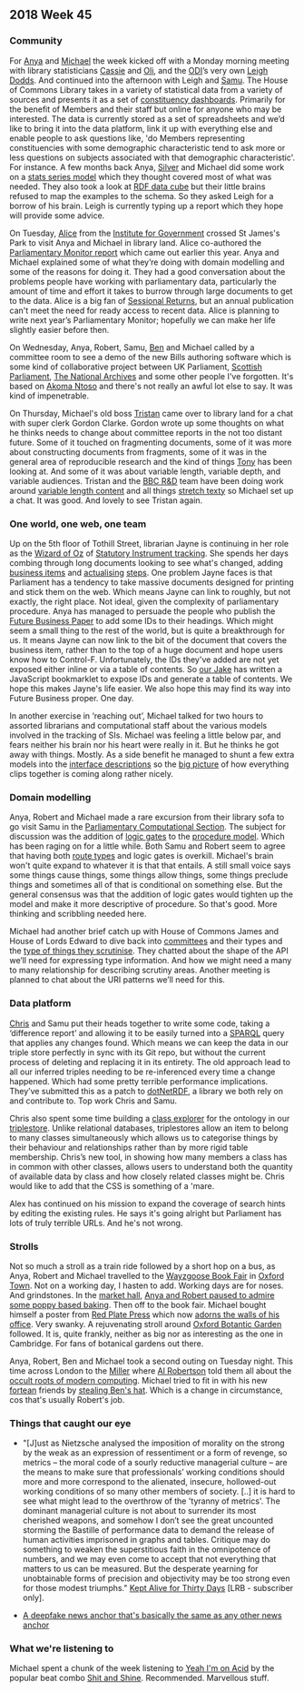 ## 2018 Week 45

### Community

For [Anya](https://twitter.com/bitten_) and [Michael](https://twitter.com/fantasticlife) the week kicked off with a Monday morning meeting with library statisticians [Cassie](https://twitter.com/cassier_barton) and [Oli](https://twitter.com/olihawkins), and the [ODI](https://theodi.org/)’s very own [Leigh Dodds](https://twitter.com/ldodds). And continued into the afternoon with Leigh and [Samu](https://twitter.com/langsamu). The House of Commons Library takes in a variety of statistical data from a variety of sources and presents it as a set of [constituency dashboards](https://commonslibrary.parliament.uk/local-data/constituency-dashboard/). Primarily for the benefit of Members and their staff but online for anyone who may be interested. The data is currently stored as a set of spreadsheets and we’d like to bring it into the data platform, link it up with everything else and enable people to ask questions like, 'do Members representing constituencies with some demographic characteristic tend to ask more or less questions on subjects associated with that demographic characteristic'. For instance. A few months back Anya, [Silver](https://twitter.com/silveroliver) and Michael did some work on a [stats series model](https://ukparliament.github.io/ontologies/stats-series/stats-series-ontology.html) which they thought covered most of what was needed. They also took a look at [RDF data cube](https://www.w3.org/TR/vocab-data-cube/) but their little brains refused to map the examples to the schema. So they asked Leigh for a borrow of his brain. Leigh is currently typing up a report which they hope will provide some advice.

On Tuesday, [Alice](https://twitter.com/aliceolilly) from the [Institute for Government](https://www.instituteforgovernment.org.uk/) crossed St James's Park to visit Anya and Michael in library land. Alice co-authored the [Parliamentary Monitor report](https://www.instituteforgovernment.org.uk/publications/parliamentary-monitor-2018) which came out earlier this year. Anya and Michael explained some of what they’re doing with domain modelling and some of the reasons for doing it. They had a good conversation about the problems people have working with parliamentary data, particularly the amount of time and effort it takes to burrow through large documents to get to the data. Alice is a big fan of [Sessional Returns](https://www.parliament.uk/business/publications/commons/sessional-returns/), but an annual publication can't meet the need for ready access to recent data. Alice is planning to write next year’s Parliamentary Monitor; hopefully we can make her life slightly easier before then.

On Wednesday, Anya, Robert, Samu, [Ben](https://twitter.com/benwoodhams) and Michael called by a committee room to see a demo of the new Bills authoring software which is some kind of collaborative project between UK Parliament, [Scottish Parliament](http://www.parliament.scot/), [The National Archives](http://www.nationalarchives.gov.uk/) and some other people I've forgotten. It's based on [Akoma Ntoso](http://www.akomantoso.org/) and there's not really an awful lot else to say. It was kind of impenetrable.

On Thursday, Michael's old boss [Tristan](https://twitter.com/tristanf) came over to library land for a chat with super clerk Gordon Clarke. Gordon wrote up some thoughts on what he thinks needs to change about committee reports in the not too distant future. Some of it touched on fragmenting documents, some of it was more about constructing documents from fragments, some of it was in the general area of reproducible research and the kind of things [Tony](https://twitter.com/psychemedia) has been looking at. And some of it was about variable length, variable depth, and variable audiences. Tristan and the [BBC R&D](https://www.bbc.co.uk/rd) team have been doing work around [variable length content](https://medium.com/@tristanf/stories-and-the-web-1dda2f0b4fcb) and all things [stretch texty](https://en.wikipedia.org/wiki/StretchText) so Michael set up a chat. It was good. And lovely to see Tristan again.

### One world, one web, one team

Up on the 5th floor of Tothill Street, librarian Jayne is continuing in her role as the [Wizard of Oz](https://www.youtube.com/watch?v=-RQxD4Ff7dY&t=49s) of [Statutory Instrument tracking](https://beta.parliament.uk/statutory-instruments). She spends her days combing through long documents looking to see what's changed, adding [business items](https://ukparliament.github.io/ontologies/procedure/procedure-ontology.html#d4e315) and [actualising](https://ukparliament.github.io/ontologies/procedure/procedure-ontology.html#d4e88) [steps](https://ukparliament.github.io/ontologies/procedure/procedure-ontology.html#d4e408). One problem Jayne faces is that Parliament has a tendency to take massive documents designed for printing and stick them on the web. Which means Jayne can link to roughly, but not exactly, the right place. Not ideal, given the complexity of parliamentary procedure. Anya has managed to persuade the people who publish the [Future Business Paper](https://publications.parliament.uk/pa/cm201719/cmagenda/fb181112.htm) to add some IDs to their headings. Which might seem a small thing to the rest of the world, but is quite a breakthrough for us. It means Jayne can now link to the bit of the document that covers the business item, rather than to the top of a huge document and hope users know how to Control-F. Unfortunately, the IDs they've added are not yet exposed either inline or via a table of contents. So [our Jake](https://twitter.com/carboia) has written a JavaScript bookmarklet to expose IDs and generate a table of contents. We hope this makes Jayne's life easier. We also hope this may find its way into Future Business proper. One day.

In another exercise in ‘reaching out’, Michael talked for two hours to assorted librarians and computational staff about the various models involved in the tracking of SIs. Michael was feeling a little below par, and fears neither his brain nor his heart were really in it. But he thinks he got away with things. Mostly. As a side benefit he managed to shunt a few extra models into the [interface descriptions](https://ukparliament.github.io/ontologies/interface/interface.html) so the [big picture](https://github.com/ukparliament/ontologies/blob/master/interface/interface.pdf) of how everything clips together is coming along rather nicely.

### Domain modelling

Anya, Robert and Michael made a rare excursion from their library sofa to go visit Samu in the [Parliamentary Computational Section](https://pds.blog.parliament.uk/). The subject for discussion was the addition of [logic gates](https://ukparliament.github.io/ontologies/procedure/procedure-ontology.html#d4e342) to the [procedure model](https://ukparliament.github.io/ontologies/procedure/procedure-ontology.html). Which has been raging on for a little while. Both Samu and Robert seem to agree that having both [route types](https://ukparliament.github.io/ontologies/procedure/procedure-ontology.html#d4e395) and logic gates is overkill. Michael's brain won't quite expand to whatever it is that that entails. A still small voice says some things cause things, some things allow things, some things preclude things and sometimes all of that is conditional on something else. But the general consensus was that the addition of logic gates would tighten up the model and make it more descriptive of procedure. So that's good. More thinking and scribbling needed here.

Michael had another brief catch up with House of Commons James and House of Lords Edward to dive back into [committees](https://ukparliament.github.io/ontologies/formal-body/formal-body-ontology.html) and their types and the [type of things they scrutinise](https://ukparliament.github.io/ontologies/formal-body/formal-body-ontology.html#d4e292). They chatted about the shape of the API we’ll need for expressing type information. And how we might need a many to many relationship for describing scrutiny areas. Another meeting is planned to chat about the URI patterns we’ll need for this.

### Data platform


[Chris](https://twitter.com/chrisalcockdev) and Samu put their heads together to write some code, taking a ‘difference report’ and allowing it to be easily turned into a [SPARQL](https://en.wikipedia.org/wiki/SPARQL) query that applies any changes found. Which means we can keep the data in our triple store perfectly in sync with its Git repo, but without the current process of deleting and replacing it in its entirety. The old approach lead to all our inferred triples needing to be re-inferenced every time a change happened. Which had some pretty terrible performance implications. They’ve submitted this as a patch to [dotNetRDF](https://www.dotnetrdf.org/), a library we both rely on and contribute to. Top work Chris and Samu.

Chris also spent some time building a [class explorer](https://christopheralcock.github.io/ClassExplorer/) for the ontology in our [triplestore](https://en.wikipedia.org/wiki/Triplestore). Unlike relational databases, triplestores allow an item to belong to many classes simultaneously which allows us to categorise things by their behaviour and relationships rather than by more rigid table membership. Chris’s new tool, in showing how many members a class has in common with other classes, allows users to understand both the quantity of available data by class and how closely related classes might be. Chris would like to add that the CSS is something of a 'mare.

Alex has continued on his mission to expand the coverage of search hints by editing the existing rules. He says it's going alright but Parliament has lots of truly terrible URLs. And he's not wrong.

### Strolls

Not so much a stroll as a train ride followed by a short hop on a bus, as Anya, Robert and Michael travelled to the [Wayzgoose Book Fair](https://www.brookes.ac.uk/about-brookes/events/oxford-guild-of-printers-wayzgoose-book-fair/) in [Oxford Town](https://www.youtube.com/watch?v=kkmZ4ntJd1k). Not on a working day, I hasten to add. Working days are for noses. And grindstones. In the [market hall](https://www.oxford.gov.uk/info/20231/markets/110/oxford_covered_market), [Anya and Robert paused to admire some poppy based baking](https://twitter.com/fantasticlife/status/1058711214639996928). Then off to the book fair. Michael bought himself a poster from [Red Plate Press](https://twitter.com/RedPlatePress) which now [adorns the walls of his office](https://twitter.com/fantasticlife/status/1059740653205229568). Very swanky. A rejuvenating stroll around [Oxford Botantic Garden](https://www.obga.ox.ac.uk/) followed. It is, quite frankly, neither as big nor as interesting as the one in Cambridge. For fans of botanical gardens out there.

Anya, Robert, Ben and Michael took a second outing on Tuesday night. This time across London to the [Miller](https://www.themiller.co.uk/) where [Al Robertson](https://twitter.com/al_robertson) told them all about the [occult roots of modern computing](http://forteanlondon.blogspot.com/2018/07/where-light-gets-in-occult-roots-of.html). Michael tried to fit in with his new [fortean](https://twitter.com/ForteanLondon) friends by [stealing Ben's hat](https://twitter.com/fantasticlife/status/1059918062391095298). Which is a change in circumstance, cos that's usually Robert's job.

### Things that caught our eye

* "[J]ust as Nietzsche analysed the imposition of morality on the strong by the weak as an expression of ressentiment or a form of revenge, so metrics – the moral code of a sourly reductive managerial culture – are the means to make sure that professionals’ working conditions should more and more correspond to the alienated, insecure, hollowed-out working conditions of so many other members of society. [..] it is hard to see what might lead to the overthrow of the 'tyranny of metrics'. The dominant managerial culture is not about to surrender its most cherished weapons, and somehow I don’t see the great uncounted storming the Bastille of performance data to demand the release of human activities imprisoned in graphs and tables. Critique may do something to weaken the superstitious faith in the omnipotence of numbers, and we may even come to accept that not everything that matters to us can be measured. But the desperate yearning for unobtainable forms of precision and objectivity may be too strong even for those modest triumphs." [Kept Alive for Thirty Days](https://www.lrb.co.uk/v40/n21/stefan-collini/kept-alive-for-thirty-days) [LRB - subscriber only].

* [A deepfake news anchor that's basically the same as any other news anchor](https://www.youtube.com/watch?v=GAfiATTQufk)

### What we're listening to

Michael spent a chunk of the week listening to [Yeah I'm on Acid](https://shitandshine.bandcamp.com/track/yeah-im-on-acid) by the popular beat combo [Shit and Shine](https://en.wikipedia.org/wiki/Shit_and_Shine). Recommended. Marvellous stuff.






